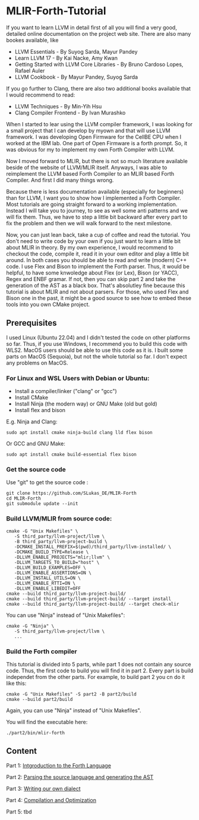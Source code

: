 # MLIR-Forth-Tutorial

If you want to learn LLVM in detail first of all you will find a very good, detailed online documentation on the project web site. There are also many bookes available, like
- LLVM Essentials - By Suyog Sarda, Mayur Pandey
- Learn LLVM 17 - By Kai Nacke, Amy Kwan
- Getting Started with LLVM Core Libraries - By Bruno Cardoso Lopes, Rafael Auler
- LLVM Cookbook - By Mayur Pandey, Suyog Sarda

If you go further to Clang, there are also two additional books available that I would recommend to read:
- LLVM Techniques - By Min-Yih Hsu
- Clang Compiler Frontend - By Ivan Murashko

When I started to lear using the LLVM compiler framework, I was looking for a small project that I can develop by myown and that will use LLVM framework.
I was developing Open Firmware for the CellBE CPU when I worked at the IBM lab. One part of Open Firmware is a forth prompt.
So, it was obvious for my to implement my own Forth Compiler with LLVM.

Now I moved forward to MLIR, but there is not so much literature available beside of the website of LLVM/MLIR itself.
Anyways, I was able to reimplement the LLVM based Forth Compiler to an MLIR based Forth Compiler. And first I did many things wrong.

Because there is less documentation available (especially for beginners) than for LLVM, I want you to show how I implemented a Forth Compiler.
Most tutorials are going straight forward to a working implementation. Instead I will take you to journey, to see as well some anti patterns and we will fix them.
Thus, we have to step a little bit backward after every part to fix the problem and then we will walk forward to the next milestone.

Now, you can just lean back, take a cup of coffee and read the tutorial. You don't need to write code by your own if you just want to learn a little bit about MLIR in theory.
By my own experience, I would recommend to checkout the code, compile it, read it in your own editor and play a little bit around. In both cases you should be able to read and write (modern) C++ code.
I use Flex and Bison to implement the Forth parser. Thus, it would be helpful, to have some knwoledge about Flex (or Lex), Bison (or YACC), Regex and ENBF gramar.
If not, then you can skip part 2 and take the generation of the AST as a black box. That's absolutley fine because this tutorial is about MLIR and not about parsers.
For those, who used Flex and Bison one in the past, it might be a good source to see how to embed these tools into you own CMake project.

## Prerequisites

I used Linux (Ubuntu 22.04) and I didn't tested the code on other platforms so far. Thus, if you use Windows, I recommend you to build this code with WLS2.
MacOS users should be able to use this code as it is. I built some parts on MacOS (Sequoia), but not the whole tutorial so far. I don't expect any problems on MacOS.

### For Linux and WSL Users with Debian or Ubuntu:

* Install a compiler/linker ("clang" or "gcc")
* Install CMake
* Install Ninja (the modern way) or GNU Make (old but gold)
* Install flex and bison

E.g. Ninja and Clang:
```
sudo apt install cmake ninja-build clang lld flex bison
```

Or GCC and GNU Make:
```
sudo apt install cmake build-essential flex bison
```

### Get the source code

Use "git" to get the source code :
```
git clone https://github.com/SLukas_DE/MLIR-Forth
cd MLIR-Forth
git submodule update --init
```

### Build LLVM/MLIR from source code:

```
cmake -G "Unix Makefiles" \
   -S third_party/llvm-project/llvm \
   -B third_party/llvm-project-build \
   -DCMAKE_INSTALL_PREFIX=$(pwd)/third_party/llvm-installed/ \
   -DCMAKE_BUILD_TYPE=Release \
   -DLLVM_ENABLE_PROJECTS="mlir;llvm" \
   -DLLVM_TARGETS_TO_BUILD="host" \
   -DLLVM_BUILD_EXAMPLES=OFF \
   -DLLVM_ENABLE_ASSERTIONS=ON \
   -DLLVM_INSTALL_UTILS=ON \
   -DLLVM_ENABLE_RTTI=ON \
   -DLLVM_ENABLE_LIBEDIT=OFF
cmake --build third_party/llvm-project-build/
cmake --build third_party/llvm-project-build/ --target install
cmake --build third_party/llvm-project-build/ --target check-mlir
```

You can use "Ninja" instead of "Unix Makefiles":

```
cmake -G "Ninja" \
   -S third_party/llvm-project/llvm \
   ...
```

### Build the Forth compiler

This tutorial is divided into 5 parts, while part 1 does not contain any source code. Thus, the first code to build you will find it in part 2.
Every part is build independet from the other parts. For example, to build part 2 you cn do it like this:

```
cmake -G "Unix Makefiles" -S part2 -B part2/build
cmake --build part2/build
```

Again, you can use "Ninja" instead of "Unix Makefiles".

You will find the executable here:
```
./part2/bin/mlir-forth
```

## Content

Part 1: [Intgroduction to the Forth Language](part1/README.md)

Part 2: [Parsing the source language and generating the AST](part2/README.md)

Part 3: [Writing our own dialect](part3/README.md)

Part 4: [Compilation and Optimization](part4/README.md)

Part 5: tbd
